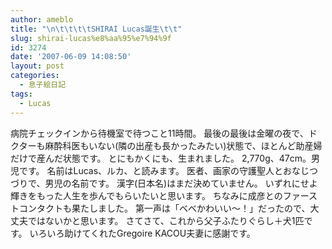 ```yaml
---
author: ameblo
title: "\n\t\t\t\tSHIRAI Lucas誕生\t\t"
slug: shirai-lucas%e8%aa%95%e7%94%9f
id: 3274
date: '2007-06-09 14:08:50'
layout: post
categories:
  - 息子絵日記
tags:
  - Lucas
---
```


病院チェックインから待機室で待つこと11時間。 最後の最後は金曜の夜で、ドクターも麻酔科医もいない(隣の出産も長かったみたい)状態で、ほとんど助産婦だけで産んだ状態です。 とにもかくにも、生まれました。 2,770g、47cm。男児です。 名前はLucas、ルカ、と読みます。 医者、画家の守護聖人とおなじつづりで、男児の名前です。 漢字(日本名)はまだ決めていません。 いずれにせよ 輝きをもった人生を歩んでもらいたいと思います。 ちなみに成彦とのファーストコンタクトも果たしました。 第一声は「ベベかわいい～！」だったので、大丈夫ではないかと思います。 さてさて、これから父子ふたりぐらし＋犬1匹です。 いろいろ助けてくれたGregoire KACOU夫妻に感謝です。